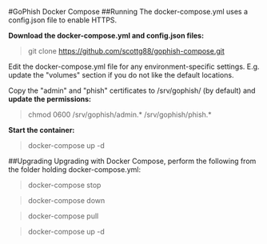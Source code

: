 #GoPhish Docker Compose
##Running
The docker-compose.yml uses a config.json file to enable HTTPS.

__Download the docker-compose.yml and config.json files:__
>git clone https://github.com/scottg88/gophish-compose.git

Edit the docker-compose.yml file for any environment-specific settings. E.g. update the "volumes" section if you do not like the default locations.

Copy the "admin" and "phish" certificates to /srv/gophish/ (by default) and __update the permissions:__
>chmod 0600 /srv/gophish/admin.* /srv/gophish/phish.*

__Start the container:__
>docker-compose up -d

##Upgrading
Upgrading with Docker Compose, perform the following from the folder holding docker-compose.yml:

>docker-compose stop

>docker-compose down

>docker-compose pull

>docker-compose up -d
